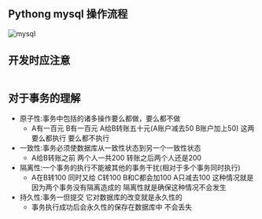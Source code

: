 ## Pythong mysql 操作流程
![mysql](https://github.com/zhaoyingnan911/wuye.python/blob/master/images/python-mysql.png?raw=true)

## 开发时应注意
```php

```
## 对于事务的理解

* 原子性:事务中包括的诸多操作要么都做，要么都不做
	* A有一百元 B有一百元 A给B转账五十元(A账户减去50 B账户加上50) 这两要么都执行 要么都不执行
* 一致性:事务必须使数据库从一致性状态到另一个一致性状态
	* A给B转账之前 两个人一共200 转账之后两个人还是200
* 隔离性:一个事务的执行不能被其他的事务干扰(相对于多个事务同时执行)
	* A在B转100 同时又给 C转100 B和C都会加100 A只减去100 这种情况就是因为两个事务没有隔离造成的 隔离性就是确保这种情况不会发生
* 持久性:事务一但提交 它对数据库的改变就是永久性的
	* 事务执行成功后会永久性的保存在数据库中 不会丢失
